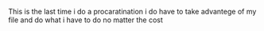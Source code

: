 This is the last time i do a procaratination i do have to take advantege of my file and do what i have to do no matter the cost
